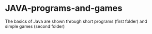 # JAVA-programs-and-games
The basics of Java are shown through short programs (first folder) and simple games (second folder)
